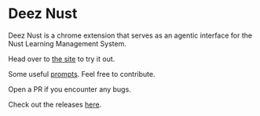 # Deez Nust

Deez Nust is a chrome extension that serves as an agentic interface for the Nust Learning Management System.

Head over to [the site](https://www.nutslms.com/) to try it out.

Some useful [prompts](https://github.com/ZaynIkhlaq/DeezNust/blob/main/Prompts.md). Feel free to contribute.

Open a PR if you encounter any bugs.

Check out the releases [here](https://github.com/ZaynIkhlaq/DeezNust/releases).

